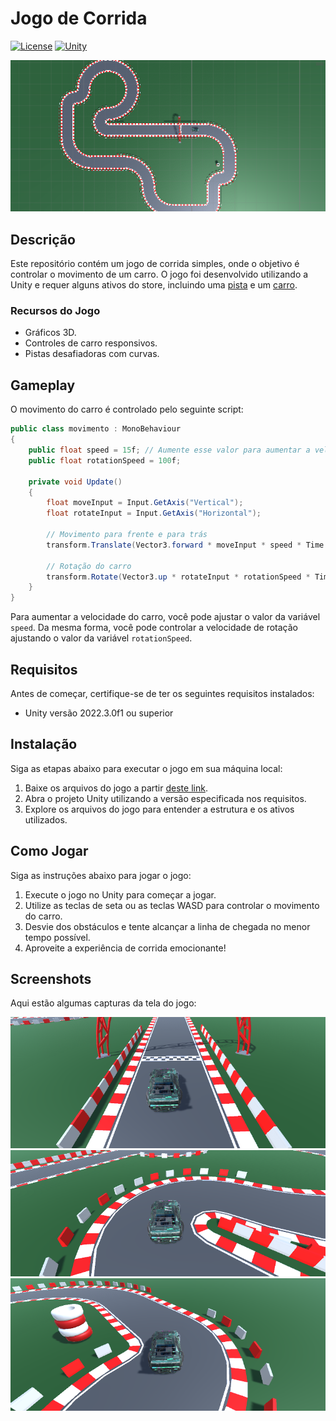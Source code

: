 # Jogo de Corrida

[![License](https://img.shields.io/badge/License-MIT-blue.svg)](https://opensource.org/licenses/MIT)
[![Unity](https://img.shields.io/badge/Unity-2022.3.0f1-blue)](https://unity3d.com/get-unity/download/archive)

![Gameplay](imgs/geral.png.png)

## Descrição

Este repositório contém um jogo de corrida simples, onde o objetivo é controlar o movimento de um carro. O jogo foi desenvolvido utilizando a Unity e requer alguns ativos do store, incluindo uma [pista](https://assetstore.unity.com/packages/3d/environments/roadways/modular-lowpoly-track-roads-free-205188) e um [carro](https://assetstore.unity.com/packages/3d/vehicles/land/free-sci-fi-car-184607).

### Recursos do Jogo

- Gráficos 3D.
- Controles de carro responsivos.
- Pistas desafiadoras com curvas.

## Gameplay

O movimento do carro é controlado pelo seguinte script:

```csharp
public class movimento : MonoBehaviour  
{ 
    public float speed = 15f; // Aumente esse valor para aumentar a velocidade do carro 
    public float rotationSpeed = 100f; 

    private void Update()
    {
        float moveInput = Input.GetAxis("Vertical");
        float rotateInput = Input.GetAxis("Horizontal");

        // Movimento para frente e para trás
        transform.Translate(Vector3.forward * moveInput * speed * Time.deltaTime);

        // Rotação do carro
        transform.Rotate(Vector3.up * rotateInput * rotationSpeed * Time.deltaTime);
    }
}
```

Para aumentar a velocidade do carro, você pode ajustar o valor da variável `speed`. Da mesma forma, você pode controlar a velocidade de rotação ajustando o valor da variável `rotationSpeed`.

## Requisitos

Antes de começar, certifique-se de ter os seguintes requisitos instalados:

- Unity versão 2022.3.0f1 ou superior

## Instalação

Siga as etapas abaixo para executar o jogo em sua máquina local:

1. Baixe os arquivos do jogo a partir [deste link](https://drive.google.com/drive/folders/1UgtBISJhhGo537nAaBooCTNqZLWwNCIj?usp=sharing).
2. Abra o projeto Unity utilizando a versão especificada nos requisitos.
3. Explore os arquivos do jogo para entender a estrutura e os ativos utilizados.

## Como Jogar

Siga as instruções abaixo para jogar o jogo:

1. Execute o jogo no Unity para começar a jogar.
2. Utilize as teclas de seta ou as teclas WASD para controlar o movimento do carro.
3. Desvie dos obstáculos e tente alcançar a linha de chegada no menor tempo possível.
4. Aproveite a experiência de corrida emocionante!


## Screenshots

Aqui estão algumas capturas da tela do jogo:

![Frente](imgs/frente.png.png)
![Curva 1](imgs/curva1.png.png)
![Curva 2](imgs/curva2.png.png)
```



